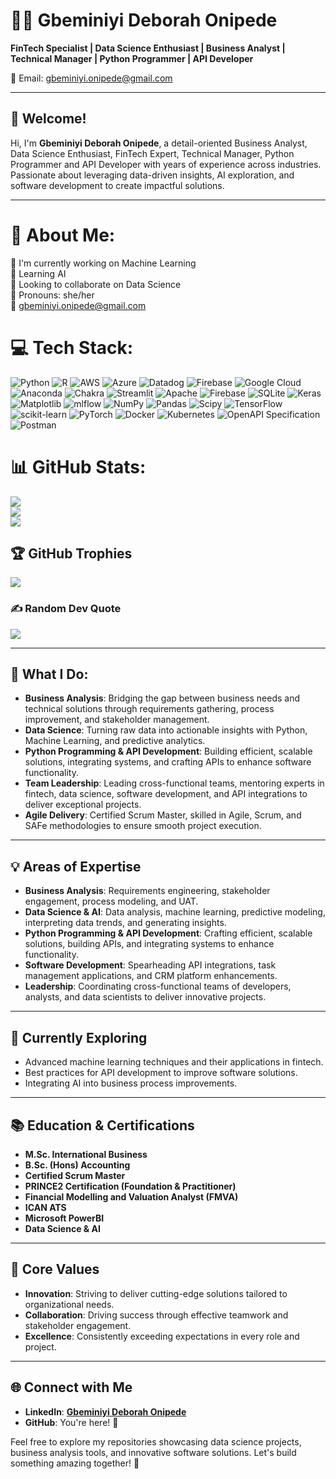 # 👩‍💻 Gbeminiyi Deborah Onipede

**FinTech Specialist | Data Science Enthusiast | Business Analyst | Technical Manager | Python Programmer | API Developer**

📧 Email: [gbeminiyi.onipede@gmail.com](mailto:gbeminiyi.onipede@gmail.com)

---

## 👋 Welcome!

Hi, I'm **Gbeminiyi Deborah Onipede**, a detail-oriented Business Analyst, Data Science Enthusiast, FinTech Expert, Technical Manager, Python Programmer and API Developer with years of experience across industries. Passionate about leveraging data-driven insights, AI exploration, and software development to create impactful solutions.

---
# 💫 About Me:
🚀 I'm currently working on Machine Learning<br>🤖 Learning AI<br>🤝 Looking to collaborate on Data Science<br>🎯 Pronouns: she/her<br>📧 gbeminiyi.onipede@gmail.com

# 💻 Tech Stack:

![Python](https://img.shields.io/badge/python-3670A0?style=for-the-badge&logo=python&logoColor=ffdd54)
![R](https://img.shields.io/badge/r-%23276DC3.svg?style=for-the-badge&logo=r&logoColor=white)
![AWS](https://img.shields.io/badge/AWS-%23FF9900.svg?style=for-the-badge&logo=amazon-aws&logoColor=white)
![Azure](https://img.shields.io/badge/azure-%230072C6.svg?style=for-the-badge&logo=microsoftazure&logoColor=white)
![Datadog](https://img.shields.io/badge/datadog-%23632CA6.svg?style=for-the-badge&logo=datadog&logoColor=white)
![Firebase](https://img.shields.io/badge/firebase-%23039BE5.svg?style=for-the-badge&logo=firebase)
![Google Cloud](https://img.shields.io/badge/GoogleCloud-%234285F4.svg?style=for-the-badge&logo=google-cloud&logoColor=white)
![Anaconda](https://img.shields.io/badge/Anaconda-%2344A833.svg?style=for-the-badge&logo=anaconda&logoColor=white)
![Chakra](https://img.shields.io/badge/chakra-%234ED1C5.svg?style=for-the-badge&logo=chakraui&logoColor=white)
![Streamlit](https://img.shields.io/badge/Streamlit-%23FE4B4B.svg?style=for-the-badge&logo=streamlit&logoColor=white)
![Apache](https://img.shields.io/badge/apache-%23D42029.svg?style=for-the-badge&logo=apache&logoColor=white)
![Firebase](https://img.shields.io/badge/firebase-a08021?style=for-the-badge&logo=firebase&logoColor=ffcd34)
![SQLite](https://img.shields.io/badge/sqlite-%2307405e.svg?style=for-the-badge&logo=sqlite&logoColor=white)
![Keras](https://img.shields.io/badge/Keras-%23D00000.svg?style=for-the-badge&logo=Keras&logoColor=white)
![Matplotlib](https://img.shields.io/badge/Matplotlib-%23ffffff.svg?style=for-the-badge&logo=Matplotlib&logoColor=black)
![mlflow](https://img.shields.io/badge/mlflow-%23d9ead3.svg?style=for-the-badge&logo=numpy&logoColor=blue)
![NumPy](https://img.shields.io/badge/numpy-%23013243.svg?style=for-the-badge&logo=numpy&logoColor=white)
![Pandas](https://img.shields.io/badge/pandas-%23150458.svg?style=for-the-badge&logo=pandas&logoColor=white)
![Scipy](https://img.shields.io/badge/SciPy-%230C55A5.svg?style=for-the-badge&logo=scipy&logoColor=%white)
![TensorFlow](https://img.shields.io/badge/TensorFlow-%23FF6F00.svg?style=for-the-badge&logo=TensorFlow&logoColor=white)
![scikit-learn](https://img.shields.io/badge/scikit--learn-%23F7931E.svg?style=for-the-badge&logo=scikit-learn&logoColor=white)
![PyTorch](https://img.shields.io/badge/PyTorch-%23EE4C2C.svg?style=for-the-badge&logo=PyTorch&logoColor=white)
![Docker](https://img.shields.io/badge/docker-%230db7ed.svg?style=for-the-badge&logo=docker&logoColor=white)
![Kubernetes](https://img.shields.io/badge/kubernetes-%23326ce5.svg?style=for-the-badge&logo=kubernetes&logoColor=white)
![OpenAPI Specification](https://img.shields.io/badge/openapiinitiative-%23000000.svg?style=for-the-badge&logo=openapiinitiative&logoColor=white)
![Postman](https://img.shields.io/badge/Postman-FF6C37?style=for-the-badge&logo=postman&logoColor=white)

# 📊 GitHub Stats:
![](https://github-readme-stats.vercel.app/api?username=TechieGbemi&theme=radical&hide_border=false&include_all_commits=true&count_private=true)<br/>
![](https://github-readme-streak-stats.herokuapp.com/?user=TechieGbemi&theme=radical&hide_border=false)<br/>
![](https://github-readme-stats.vercel.app/api/top-langs/?username=TechieGbemi&theme=radical&hide_border=false&include_all_commits=true&count_private=true&layout=compact)

## 🏆 GitHub Trophies
![](https://github-profile-trophy.vercel.app/?username=TechieGbemi&theme=radical&no-frame=false&no-bg=false&margin-w=4)

### ✍️ Random Dev Quote
![](https://quotes-github-readme.vercel.app/api?type=horizontal&theme=radical)

---

## 🚀 What I Do:

- **Business Analysis**: Bridging the gap between business needs and technical solutions through requirements gathering, process improvement, and stakeholder management.
- **Data Science**: Turning raw data into actionable insights with Python, Machine Learning, and predictive analytics.
- **Python Programming & API Development**: Building efficient, scalable solutions, integrating systems, and crafting APIs to enhance software functionality.
- **Team Leadership**: Leading cross-functional teams, mentoring experts in fintech, data science, software development, and API integrations to deliver exceptional projects.
- **Agile Delivery**: Certified Scrum Master, skilled in Agile, Scrum, and SAFe methodologies to ensure smooth project execution.

---

## 💡 Areas of Expertise

- **Business Analysis**: Requirements engineering, stakeholder engagement, process modeling, and UAT.
- **Data Science & AI**: Data analysis, machine learning, predictive modeling, interpreting data trends, and generating insights.
- **Python Programming & API Development**: Crafting efficient, scalable solutions, building APIs, and integrating systems to enhance functionality.
- **Software Development**: Spearheading API integrations, task management applications, and CRM platform enhancements.
- **Leadership**: Coordinating cross-functional teams of developers, analysts, and data scientists to deliver innovative projects.

---

## 🌱 Currently Exploring

- Advanced machine learning techniques and their applications in fintech.
- Best practices for API development to improve software solutions.
- Integrating AI into business process improvements.

---

## 📚 Education & Certifications

- **M.Sc. International Business**
- **B.Sc. (Hons) Accounting**
- **Certified Scrum Master**
- **PRINCE2 Certification (Foundation & Practitioner)**
- **Financial Modelling and Valuation Analyst (FMVA)**
- **ICAN ATS**
- **Microsoft PowerBI**
- **Data Science & AI**

---

## 🎯 Core Values

- **Innovation**: Striving to deliver cutting-edge solutions tailored to organizational needs.
- **Collaboration**: Driving success through effective teamwork and stakeholder engagement.
- **Excellence**: Consistently exceeding expectations in every role and project.

---

## 🌐 Connect with Me

- **LinkedIn**: [__Gbeminiyi Deborah Onipede__](#)
- **GitHub**: You're here! 🎉

Feel free to explore my repositories showcasing data science projects, business analysis tools, and innovative software solutions. Let's build something amazing together! 🚀
